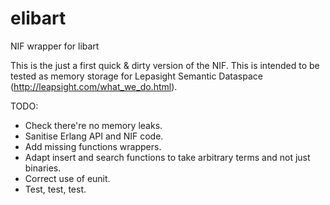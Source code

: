 elibart
=======

NIF wrapper for libart

This is the just a first quick & dirty version of the NIF. This is intended to be tested as memory storage for Lepasight Semantic Dataspace (http://leapsight.com/what_we_do.html). 

TODO:
- Check there're no memory leaks.
- Sanitise Erlang API and NIF code.
- Add missing functions wrappers.
- Adapt insert and search functions to take arbitrary terms and not just binaries.
- Correct use of eunit.
- Test, test, test.
